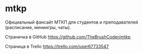 # mtkp
Официальный фансайт МТКП для студентов и преподавателей (расписание, миниигры, чаты).

Страничка в GitHub
https://github.com/TheBrushCoder/mtkp

Страница в Trello
https://trello.com/user67733547
